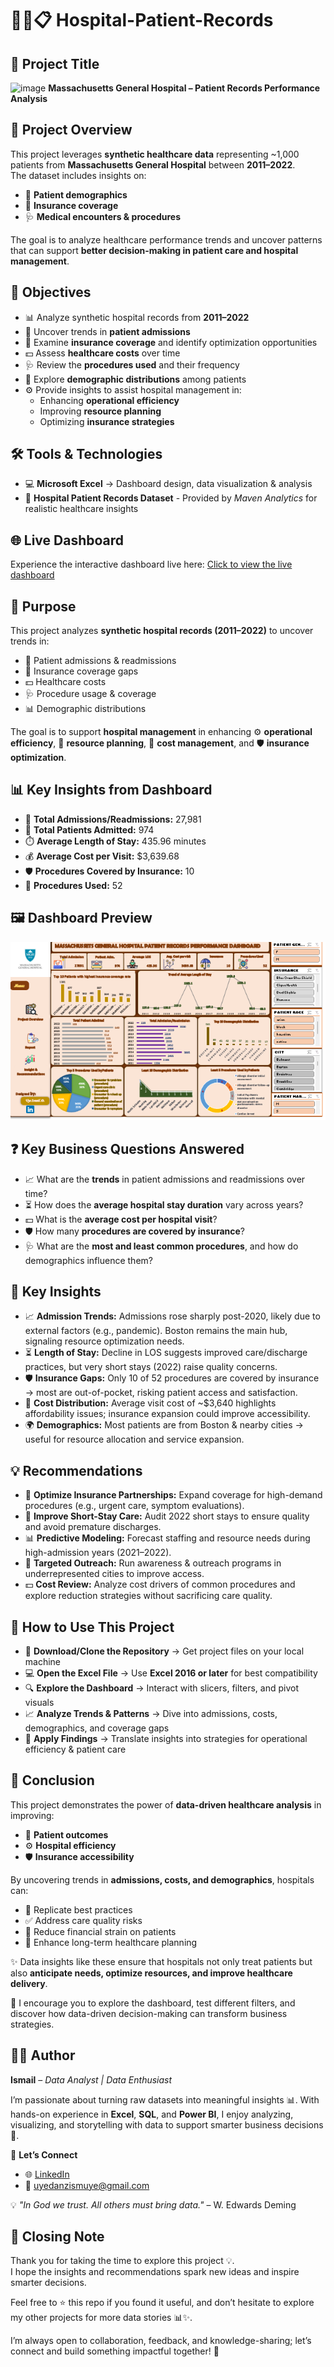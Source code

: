 # 🏥👥📋 Hospital-Patient-Records

## 🏥 Project Title  
<img width="22" height="20" alt="image" src="https://github.com/user-attachments/assets/60b3c3a9-f182-4f5b-85f0-eeb23ada5e92" /> **Massachusetts General Hospital – Patient Records Performance Analysis**  

## 📘 Project Overview  
This project leverages **synthetic healthcare data** representing ~1,000 patients from **Massachusetts General Hospital** between **2011–2022**.  
The dataset includes insights on:  
- 👤 **Patient demographics**  
- 🏦 **Insurance coverage**  
- 🩺 **Medical encounters & procedures**  

The goal is to analyze healthcare performance trends and uncover patterns that can support **better decision-making in patient care and hospital management**.  

## 🎯 Objectives  
- 📊 Analyze synthetic hospital records from **2011–2022**  
- 🏥 Uncover trends in **patient admissions**  
- 🏦 Examine **insurance coverage** and identify optimization opportunities  
- 💵 Assess **healthcare costs** over time  
- 🩺 Review the **procedures used** and their frequency  
- 👤 Explore **demographic distributions** among patients  
- ⚙️ Provide insights to assist hospital management in:  
  - Enhancing **operational efficiency**  
  - Improving **resource planning**  
  - Optimizing **insurance strategies**  

## 🛠️ Tools & Technologies  
- 💻 **Microsoft Excel** → Dashboard design, data visualization & analysis  
- 📂 **Hospital Patient Records Dataset** - Provided by *Maven Analytics* for realistic healthcare insights  

## 🌐 Live Dashboard  
Experience the interactive dashboard live here:
[Click to view the live dashboard](https://1drv.ms/x/c/a145471cdb65b729/ET0vXtf3-jpOmitFPfvfSXUB64-N09iShf5wZdZ5mzGU-A?e=TMGh2O)

## 🎯 Purpose  
This project analyzes **synthetic hospital records (2011–2022)** to uncover trends in:  
- 👥 Patient admissions & readmissions  
- 🏦 Insurance coverage gaps  
- 💵 Healthcare costs  
- 🩺 Procedure usage & coverage  
- 📊 Demographic distributions  

The goal is to support **hospital management** in enhancing ⚙️ **operational efficiency**, 📅 **resource planning**, 💸 **cost management**, and 🛡️ **insurance optimization**.  


## 📊 Key Insights from Dashboard  
- 🏥 **Total Admissions/Readmissions:** 27,981  
- 👤 **Total Patients Admitted:** 974  
- ⏱️ **Average Length of Stay:** 435.96 minutes  
- 💰 **Average Cost per Visit:** $3,639.68  
- 🛡️ **Procedures Covered by Insurance:** 10  
- 🧾 **Procedures Used:** 52

## 🖼️ Dashboard Preview 
![Hospital Patients Record Dashboard](Dashboard_Massach..png)

## ❓ Key Business Questions Answered  
- 📈 What are the **trends** in patient admissions and readmissions over time?  
- ⏳ How does the **average hospital stay duration** vary across years?  
- 💵 What is the **average cost per hospital visit**?  
- 🛡️ How many **procedures are covered by insurance**?  
- 🩺 What are the **most and least common procedures**, and how do demographics influence them?  

## 🔎 Key Insights  
- 📈 **Admission Trends:** Admissions rose sharply post-2020, likely due to external factors (e.g., pandemic). Boston remains the main hub, signaling resource optimization needs.  
- ⏳ **Length of Stay:** Decline in LOS suggests improved care/discharge practices, but very short stays (2022) raise quality concerns.  
- 🛡️ **Insurance Gaps:** Only 10 of 52 procedures are covered by insurance → most are out-of-pocket, risking patient access and satisfaction.  
- 💸 **Cost Distribution:** Average visit cost of ~$3,640 highlights affordability issues; insurance expansion could improve accessibility.  
- 🌍 **Demographics:** Most patients are from Boston & nearby cities → useful for resource allocation and service expansion.  

## 💡 Recommendations  
- 🤝 **Optimize Insurance Partnerships:** Expand coverage for high-demand procedures (e.g., urgent care, symptom evaluations).  
- 🏥 **Improve Short-Stay Care:** Audit 2022 short stays to ensure quality and avoid premature discharges.  
- 📊 **Predictive Modeling:** Forecast staffing and resource needs during high-admission years (2021–2022).  
- 📢 **Targeted Outreach:** Run awareness & outreach programs in underrepresented cities to improve access.  
- 💵 **Cost Review:** Analyze cost drivers of common procedures and explore reduction strategies without sacrificing care quality.  

## 🚀 How to Use This Project  
- 📂 **Download/Clone the Repository** → Get project files on your local machine  
- 💻 **Open the Excel File** → Use **Excel 2016 or later** for best compatibility  
- 🔍 **Explore the Dashboard** → Interact with slicers, filters, and pivot visuals  
- 📈 **Analyze Trends & Patterns** → Dive into admissions, costs, demographics, and coverage gaps  
- 📝 **Apply Findings** → Translate insights into strategies for operational efficiency & patient care  

## 🏁 Conclusion  
This project demonstrates the power of **data-driven healthcare analysis** in improving:  
- 🏥 **Patient outcomes**  
- ⚙️ **Hospital efficiency**  
- 🛡️ **Insurance accessibility**  

By uncovering trends in **admissions, costs, and demographics**, hospitals can:  
- 🔁 Replicate best practices  
- ✅ Address care quality risks  
- 💸 Reduce financial strain on patients  
- 📅 Enhance long-term healthcare planning  

✨ Data insights like these ensure that hospitals not only treat patients but also **anticipate needs, optimize resources, and improve healthcare delivery**.  

🔗 I encourage you to explore the dashboard, test different filters, and discover how data-driven decision-making can transform business strategies.  

## 👨‍💻 Author  
**Ismail** – *Data Analyst | Data Enthusiast*  

I’m passionate about turning raw datasets into meaningful insights 📊. With hands-on experience in **Excel**, **SQL**, and **Power BI**, I enjoy analyzing, visualizing, and storytelling with data to support smarter business decisions 🚀.  

🔗 **Let’s Connect**  
- 🌐 [LinkedIn](https://www.linkedin.com/in/uye-ismail-d)  
- 📧 uyedanzismuye@gmail.com  

💡 *"In God we trust. All others must bring data."* – W. Edwards Deming  

## 🙏 Closing Note  
Thank you for taking the time to explore this project 💡.  
I hope the insights and recommendations spark new ideas and inspire smarter decisions.  

Feel free to ⭐ this repo if you found it useful, and don’t hesitate to explore my other projects for more data stories 📊✨.  

I’m always open to collaboration, feedback, and knowledge-sharing; let’s connect and build something impactful together! 🤝  

